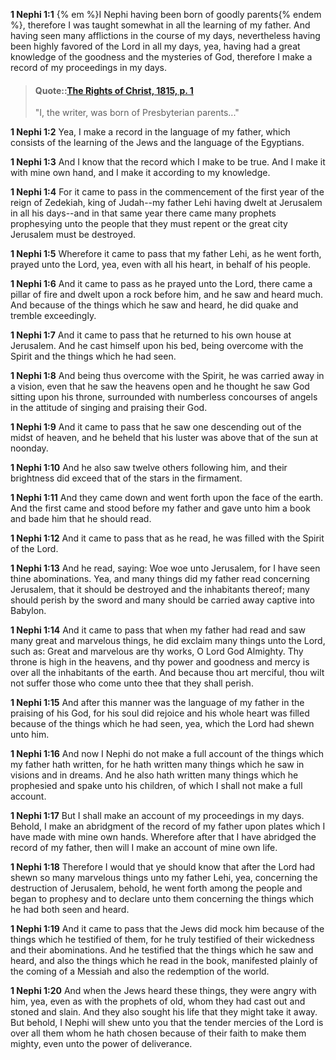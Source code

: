 **1 Nephi 1:1** {% em %}I Nephi having been born of goodly parents{% endem %}, therefore I was taught somewhat in all the learning of my father. And having seen many afflictions in the course of my days, nevertheless having been highly favored of the Lord in all my days, yea, having had a great knowledge of the goodness and the mysteries of God, therefore I make a record of my proceedings in my days.

> #### Quote::[The Rights of Christ, 1815, p. 1](https://archive.org/details/cihm_62453)
>
> "I, the writer, was born of Presbyterian parents..."

**1 Nephi 1:2** Yea, I make a record in the language of my father, which consists of the learning of the Jews and the language of the Egyptians.

**1 Nephi 1:3** And I know that the record which I make to be true. And I make it with mine own hand, and I make it according to my knowledge.

**1 Nephi 1:4** For it came to pass in the commencement of the first year of the reign of Zedekiah, king of Judah--my father Lehi having dwelt at Jerusalem in all his days--and in that same year there came many prophets prophesying unto the people that they must repent or the great city Jerusalem must be destroyed.

**1 Nephi 1:5** Wherefore it came to pass that my father Lehi, as he went forth, prayed unto the Lord, yea, even with all his heart, in behalf of his people.

**1 Nephi 1:6** And it came to pass as he prayed unto the Lord, there came a pillar of fire and dwelt upon a rock before him, and he saw and heard much. And because of the things which he saw and heard, he did quake and tremble exceedingly.

**1 Nephi 1:7** And it came to pass that he returned to his own house at Jerusalem. And he cast himself upon his bed, being overcome with the Spirit and the things which he had seen.

**1 Nephi 1:8** And being thus overcome with the Spirit, he was carried away in a vision, even that he saw the heavens open and he thought he saw God sitting upon his throne, surrounded with numberless concourses of angels in the attitude of singing and praising their God.

**1 Nephi 1:9** And it came to pass that he saw one descending out of the midst of heaven, and he beheld that his luster was above that of the sun at noonday.

**1 Nephi 1:10** And he also saw twelve others following him, and their brightness did exceed that of the stars in the firmament.

**1 Nephi 1:11** And they came down and went forth upon the face of the earth. And the first came and stood before my father and gave unto him a book and bade him that he should read.

**1 Nephi 1:12** And it came to pass that as he read, he was filled with the Spirit of the Lord.

**1 Nephi 1:13** And he read, saying: Woe woe unto Jerusalem, for I have seen thine abominations. Yea, and many things did my father read concerning Jerusalem, that it should be destroyed and the inhabitants thereof; many should perish by the sword and many should be carried away captive into Babylon.

**1 Nephi 1:14** And it came to pass that when my father had read and saw many great and marvelous things, he did exclaim many things unto the Lord, such as: Great and marvelous are thy works, O Lord God Almighty. Thy throne is high in the heavens, and thy power and goodness and mercy is over all the inhabitants of the earth. And because thou art merciful, thou wilt not suffer those who come unto thee that they shall perish.

**1 Nephi 1:15** And after this manner was the language of my father in the praising of his God, for his soul did rejoice and his whole heart was filled because of the things which he had seen, yea, which the Lord had shewn unto him.

**1 Nephi 1:16** And now I Nephi do not make a full account of the things which my father hath written, for he hath written many things which he saw in visions and in dreams. And he also hath written many things which he prophesied and spake unto his children, of which I shall not make a full account.

**1 Nephi 1:17** But I shall make an account of my proceedings in my days. Behold, I make an abridgment of the record of my father upon plates which I have made with mine own hands. Wherefore after that I have abridged the record of my father, then will I make an account of mine own life.

**1 Nephi 1:18** Therefore I would that ye should know that after the Lord had shewn so many marvelous things unto my father Lehi, yea, concerning the destruction of Jerusalem, behold, he went forth among the people and began to prophesy and to declare unto them concerning the things which he had both seen and heard.

**1 Nephi 1:19** And it came to pass that the Jews did mock him because of the things which he testified of them, for he truly testified of their wickedness and their abominations. And he testified that the things which he saw and heard, and also the things which he read in the book, manifested plainly of the coming of a Messiah and also the redemption of the world.

**1 Nephi 1:20** And when the Jews heard these things, they were angry with him, yea, even as with the prophets of old, whom they had cast out and stoned and slain. And they also sought his life that they might take it away. But behold, I Nephi will shew unto you that the tender mercies of the Lord is over all them whom he hath chosen because of their faith to make them mighty, even unto the power of deliverance.

